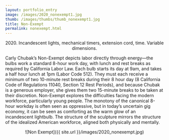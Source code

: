 ```yaml
---
layout: portfolio_entry
image: /images/2020_nonexempt1.jpg
thumb: /images/thumbs/thumb_nonexempt1.jpg
title: Non-Exempt
permalink: nonexempt.html
---
```

<!--description-->
<div style="text-align:center" markdown="1">

2020\. Incandescent lights, mechanical timers, extension cord, time. Variable dimensions.

<div style="text-align:left" markdown="1">


Carly Chubak’s Non-Exempt depicts labor directly through energy—the bulbs work a standard 
8-hour work day, with lunch and rest breaks as required by California Labor Law.  Each bulb 
starts its day at 9am, and takes a half hour lunch at 1pm (Labor Code 512).  They must each 
receive a minimum of two 10-minute rest breaks during their 8 hour day (8 California Code of 
Regulations 11040, Section 12 Rest Periods), and because Chubak is a generous employer, she 
gives them two 15-minute breaks to be taken at their discretion.  Non-Exempt explores the 
difficulties facing the modern workforce, particularly young people. The monotony of the 
canonical 8-hour workday is often seen as oppressive, but in today’s uncertain gig economy, 
it can be seen as comforting as the warm glow of an incandescent lightbulb.  The structure 
of the sculpture mirrors the structure of the idealized American workforce, aligned both 
physically and mentally. 


<div style="text-align:center" markdown="1">

![Non Exempt]({{ site.url }}/images/2020_nonexempt.jpg)


</div>
